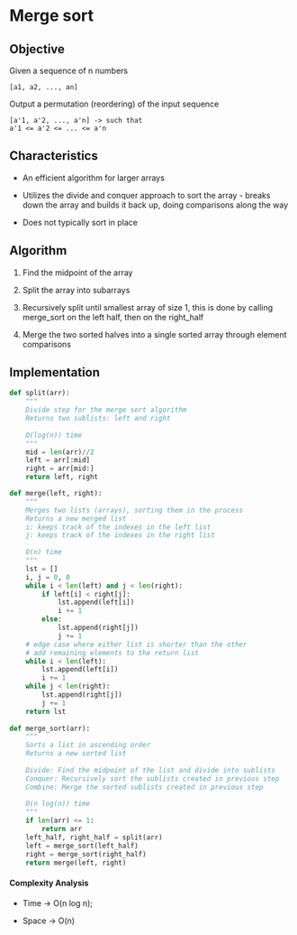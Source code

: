 # Merge sort 

## Objective 

Given a sequence of n numbers 

```
[a1, a2, ..., an]
```

Output a permutation (reordering) of the input sequence 
```
[a'1, a'2, ..., a'n] -> such that 
a'1 <= a'2 <= ... <= a'n
```

## Characteristics 

- An efficient algorithm for larger arrays

- Utilizes the divide and conquer approach to sort the array - breaks down the array and builds it back up, doing comparisons along the way

- Does not typically sort in place

## Algorithm 

1. Find the midpoint of the array 

2. Split the array into subarrays 

3. Recursively split until smallest array of size 1, this is done by calling merge_sort on the left half, then on the right_half
 
4. Merge the two sorted halves into a single sorted array through element comparisons

## Implementation 

```python
def split(arr): 
    """
    Divide step for the merge sort algorithm
    Returns two sublists: left and right
    
    O(log(n)) time
    """
    mid = len(arr)//2
    left = arr[:mid]
    right = arr[mid:]
    return left, right

def merge(left, right): 
    """
    Merges two lists (arrays), sorting them in the process
    Returns a new merged list
    i: keeps track of the indexes in the left list
    j: keeps track of the indexes in the right list
    
    O(n) time 
    """
    lst = []
    i, j = 0, 0 
    while i < len(left) and j < len(right):
        if left[i] < right[j]: 
            lst.append(left[i])
            i += 1
        else: 
            lst.append(right[j])
            j += 1    
    # edge case where either list is shorter than the other 
    # add remaining elements to the return list
    while i < len(left): 
        lst.append(left[i])
        i += 1
    while j < len(right):
        lst.append(right[j])
        j += 1
    return lst
    
def merge_sort(arr): 
    """
    Sorts a list in ascending order
    Returns a new sorted list 
    
    Divide: Find the midpoint of the list and divide into sublists
    Conquer: Recursively sort the sublists created in previous step
    Combine: Merge the sorted sublists created in previous step
    
    O(n log(n)) time 
    """
    if len(arr) <= 1: 
        return arr
    left_half, right_half = split(arr)
    left = merge_sort(left_half)
    right = merge_sort(right_half)
    return merge(left, right)
```

#### Complexity Analysis 

- Time -> O(n log n);

- Space -> O(n)
